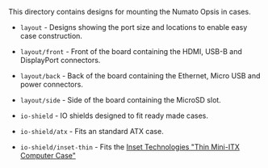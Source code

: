 
This directory contains designs for mounting the Numato Opsis in cases.

 * `layout` - Designs showing the port size and locations to enable easy case construction.
 * `layout/front` - Front of the board containing the HDMI, USB-B and DisplayPort connectors.
 * `layout/back` - Back of the board containing the Ethernet, Micro USB and power connectors.
 * `layout/side` - Side of the board containing the MicroSD slot.

 * `io-shield` - IO shields designed to fit ready made cases.
 * `io-shield/atx` - Fits an standard ATX case.
 * `io-shield/inset-thin` - Fits the [Inset Technologies "Thin Mini-ITX Computer Case"](http://amzn.to/1Okez89)


